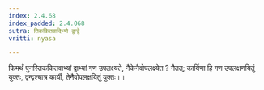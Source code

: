 ```yaml
---
index: 2.4.68
index_padded: 2.4.068
sutra: तिककितवादिभ्यो द्वन्द्वे
vritti: nyasa

---
```

किमर्थं पुनस्तिककितवाभ्यां द्वाभ्यां गण उपलक्ष्यते, नैकेनैवोपलक्ष्येत ? नैतत्; कार्यिणा हि गण उपलक्षणयितुं युक्तः, द्वन्द्वश्चात्र कार्यी, तेनैवोपलक्षयितुं युक्तः।।